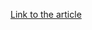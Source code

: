 [Link to the article](https://cybersecuritynews.com/gitvenom-abusing-thousands-of-github-repositories/)
